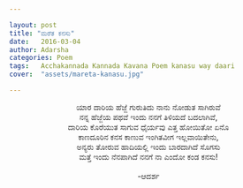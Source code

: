 ```yaml
---

layout: post
title: "ಮರೆತ ಕನಸು"
date:   2016-03-04
author: Adarsha
categories: Poem
tags:	Acchakannada Kannada Kavana Poem kanasu way daari
cover:  "assets/mareta-kanasu.jpg"

---
```

<p align ="center">
ಯಾರ ದಾರಿಯ ಹೆಜ್ಜೆ ಗುರುತಿದು ನಾನು ನೋಡುತ ಸಾಗಿರುವೆ<br>
ನನ್ನ ಹೆಜ್ಜೆಯ ಪಥವೆ ಇಂದು ನನಗೆ ತಿಳಿಯದೆ ಬದಲಾಗಿವೆ,<br><!--more-->
ದಾರಿಯ ಕೊರೆಯುತ ಸಾಗುವ ಧೈರ್ಯವು ಎತ್ತ ಹೋಯಿತೋ ಏನೊ<br>
ಕಾಣದೂರಿನ ಕನಸ ಕಾಣುವ ಇಂಗಿತವೀಗ ಇಲ್ಲವಾಯಿತೇನು,<br>
ಅನ್ಯರು ತೋರುವ ಹಾದಿಯಲ್ಲಿ ಇಂದು ಬಾರದಾಗಿದೆ ಸೊಗಸು<br>
ಮತ್ತೆ ಇಂದು ನೆನಪಾಗಿದೆ ನನಗೆ ನಾ ಎಂದೋ ಕಂಡ ಕನಸು!<br>
<br>-ಆದರ್ಶ</p>
